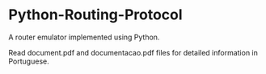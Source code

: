 # Python-Routing-Protocol
A router emulator implemented using Python.

Read document.pdf and documentacao.pdf files for detailed information in Portuguese.